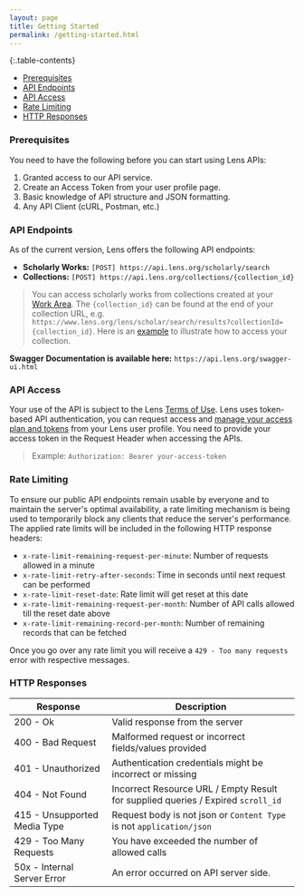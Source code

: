 ```yaml
---
layout: page
title: Getting Started
permalink: /getting-started.html
---
```


{:.table-contents}
- [Prerequisites](#prerequisites)
- [API Endpoints](#api-endpoints)
- [API Access](#api-access)
- [Rate Limiting](#rate-limiting)
- [HTTP Responses](#http-responses)


### Prerequisites

You need to have the following before you can start using Lens APIs:

1. Granted access to our API service.
2. Create an Access Token from your user profile page.
3. Basic knowledge of API structure and JSON formatting.
4. Any API Client (cURL, Postman, etc.)

### API Endpoints

As of the current version, Lens offers the following API endpoints:

- **Scholarly Works:** `[POST] https://api.lens.org/scholarly/search`
- **Collections:** `[POST] https://api.lens.org/collections/{collection_id}`
> You can access scholarly works from collections created at your [Work Area]. The `{collection_id}` can be found at the end of your collection URL, e.g. `https://www.lens.org/lens/scholar/search/results?collectionId={collection_id}`.
> Here is an [example]({{site.baseurl}}/examples.html#access-your-collection) to illustrate how to access your collection.

**Swagger Documentation is available here:** `https://api.lens.org/swagger-ui.html`

### API Access

Your use of the API is subject to the Lens [Terms of Use]. Lens uses token-based API authentication, you can request access and [manage your access plan and tokens] from your Lens user profile. You need to provide your access token in the Request Header when accessing the APIs.

>Example: ```Authorization: Bearer your-access-token```


### Rate Limiting

To ensure our public API endpoints remain usable by everyone and to maintain the server's optimal availability, a rate limiting mechanism is being used to temporarily block any clients that reduce the server's performance. The applied rate limits will be included in the following HTTP response headers:

- `x-rate-limit-remaining-request-per-minute`: Number of requests allowed in a minute
- `x-rate-limit-retry-after-seconds`: Time in seconds until next request can be performed
- `x-rate-limit-reset-date`: Rate limit will get reset at this date
- `x-rate-limit-remaining-request-per-month`: Number of API calls allowed till the reset date above
- `x-rate-limit-remaining-record-per-month`: Number of remaining records that can be fetched

Once you go over any rate limit you will receive a `429 - Too many requests` error with respective messages.

### HTTP Responses

Response |  Description  |  
 ------- | -------|
200 - Ok | Valid response from the server
400 - Bad Request | Malformed request or incorrect fields/values provided
401 - Unauthorized | Authentication credentials might be incorrect or missing
404 - Not Found | Incorrect Resource URL / Empty Result for supplied queries / Expired `scroll_id`
415 - Unsupported Media Type | Request body is not json or `Content Type` is not `application/json`
429 - Too Many Requests | You have exceeded the number of allowed calls
50x	- Internal Server Error	| An error occurred on API server side.

[manage your access plan and tokens]: <http://lens.org/lens/user/subscriptions>
[Terms of Use]: <https://about.lens.org/policies/#termsuse>
[Work Area]: <https://www.lens.org/lens/user/collections>
